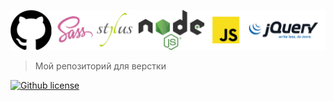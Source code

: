 ![Banner](./banner.png)

>Мой репозиторий для верстки

[![Github license](https://img.shields.io/badge/license-MIT-blue.svg?style=flat-square)](https://iipekolict.github.io/LICENSE)